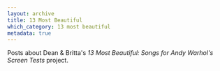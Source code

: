 ```yaml
---
layout: archive
title: 13 Most Beautiful
which_category: 13 most beautiful
metadata: true
---
```

Posts about Dean & Britta's _13 Most Beautiful: Songs for Andy Warhol's Screen Tests_ project.
